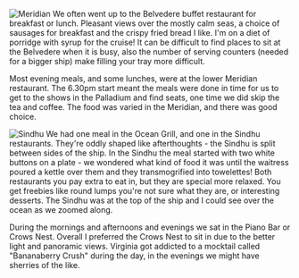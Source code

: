 ![Meridian](meridian.jpeg)
We often went up to the
Belvedere buffet restaurant for breakfast or lunch. Pleasant views over the mostly calm seas,
a choice of sausages for breakfast
and the crispy fried bread I like. I'm on a diet of porridge with syrup for the cruise!
It can be difficult to find places to sit at the Belvedere when it is busy, also the
number of serving counters (needed for a bigger ship) make filling your tray more difficult.

Most evening meals, and some lunches, were at the lower Meridian restaurant. The 6.30pm start
meant the meals were done in time for us to get to the shows in the Palladium and find seats,
one time we did skip the tea and coffee. The food was varied in the Meridian, and there
was good choice.

![Sindhu](sindhu.jpg)
We had one meal in the Ocean Grill, and one in the Sindhu restaurants. They're oddly shaped
like afterthoughts - the Sindhu is split between sides of the ship. In the Sindhu the
meal started with two white buttons on a plate - we wondered what kind of food it was
until the waitress poured a kettle over them and they transmogrified into towelettes!
Both restaurants you pay extra to eat in, but they are special more relaxed. You get
freebies like round lumps you're not sure what they are, or interesting desserts. The
Sindhu was at the top of the ship and I could see over the ocean as we zoomed along.

During the mornings and afternoons and evenings we sat in the Piano Bar or Crows Nest.
Overall I preferred the Crows Nest to sit in due to the better light and panoramic
views. Virginia got addicted to a mocktail called "Bananaberry Crush" during the day,
in the evenings we might have sherries of the like.
